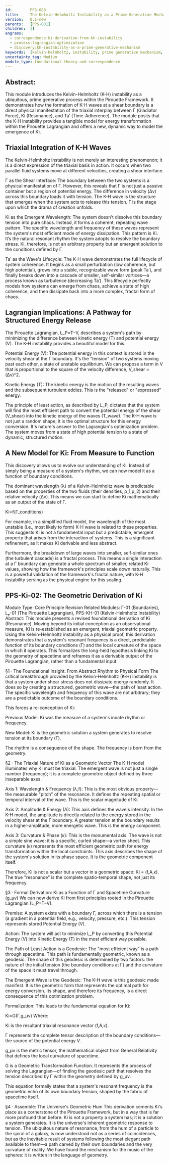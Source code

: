 ```yaml
---
id:        PPS-088
title:     The Kelvin-Helmholtz Instability as a Prime Generative Mechanism
version:   0.1-new
parents:   [PPS-001]
children:  []
engrams:
  - correspondence:ki-derivation-from-kh-instability
  - process:lagrangian-optimization
  - discovery:kh-instability-as-a-prime-generative-mechanism
keywords:  [kelvin-helmholtz, instability, prime generative mechanism, lagrangian, optimization]
uncertainty_tag: Medium
module_type: foundational-theory-and-correspondence
---
```

## Abstract: 
This module introduces the Kelvin-Helmholtz (K-H) instability as a ubiquitous, prime generative process within the Pirouette Framework. It demonstrates how the formation of K-H waves at a shear boundary is a direct physical manifestation of the triaxial interplay between Γ (Gladiator Force), Ki (Resonance), and Ta′ (Time-Adherence). The module posits that the K-H instability provides a tangible model for energy transformation within the Pirouette Lagrangian and offers a new, dynamic way to model the emergence of Ki.

## Triaxial Integration of K-H Waves
The Kelvin-Helmholtz instability is not merely an interesting phenomenon; it is a direct expression of the triaxial basis in action. It occurs when two parallel fluid systems move at different velocities, creating a shear interface.

Γ as the Shear Interface: The boundary between the two systems is a physical manifestation of Γ. However, this reveals that Γ is not just a passive container but a region of potential energy. The difference in velocity (Δv) across this boundary loads it with tension. The K-H wave is the structure that emerges when the system acts to release this tension. Γ is the stage upon which the drama of creation unfolds.

Ki as the Emergent Wavelength: The system doesn't dissolve this boundary tension into pure chaos. Instead, it forms a coherent, repeating wave pattern. The specific wavelength and frequency of these waves represent the system's most efficient mode of energy dissipation. This pattern is Ki. It’s the natural resonant rhythm the system adopts to resolve the boundary stress. Ki, therefore, is not an arbitrary property but an emergent solution to the conditions defined by Γ.

Ta′ as the Wave's Lifecycle: The K-H wave demonstrates the full lifecycle of system coherence. It begins as a small perturbation (low coherence, but high potential), grows into a stable, recognizable wave form (peak Ta′), and finally breaks down into a cascade of smaller, self-similar vortices—a process known as turbulence (decreasing Ta′). This lifecycle perfectly models how systems can emerge from chaos, achieve a state of high coherence, and then dissipate back into a more complex, fractal form of chaos.

## Lagrangian Implications: A Pathway for Structured Energy Release
The Pirouette Lagrangian, L_P=T−V, describes a system's path by minimizing the difference between kinetic energy (T) and potential energy (V). The K-H instability provides a beautiful model for this.

Potential Energy (V): The potential energy in this context is stored in the velocity shear at the Γ boundary. It's the "tension" of two systems moving past each other, a state of unstable equilibrium. We can propose a term in V that is proportional to the square of the velocity difference, V_shear ∝ (Δv)^2.

Kinetic Energy (T): The kinetic energy is the motion of the resulting waves and the subsequent turbulent eddies. This is the "released" or "expressed" energy.

The principle of least action, as described by L_P, dictates that the system will find the most efficient path to convert the potential energy of the shear (V_shear) into the kinetic energy of the waves (T_wave). The K-H wave is not just a random shape; it is the optimal structure for this energy conversion. It's nature's answer to the Lagrangian's optimization problem. The system moves from a state of high potential tension to a state of dynamic, structured motion.

## A New Model for Ki: From Measure to Function
This discovery allows us to evolve our understanding of Ki. Instead of simply being a measure of a system's rhythm, we can now model it as a function of boundary conditions.

The dominant wavelength (λ) of a Kelvin-Helmholtz wave is predictable based on the properties of the two fluids (their densities, ρ_1,ρ_2) and their relative velocity (Δv). This means we can start to define Ki mathematically as an output of the state of Γ.

Ki=f(Γ_conditions)

For example, in a simplified fluid model, the wavelength of the most unstable (i.e., most likely to form) K-H wave is related to these properties. This suggests Ki is not a fundamental input but a predictable, emergent property that arises from the interaction of systems. This is a significant refinement, as it makes Ki derivable and less abstract.

Furthermore, the breakdown of large waves into smaller, self-similar ones (the turbulent cascade) is a fractal process. This means a single interaction at a Γ boundary can generate a whole spectrum of smaller, related Ki values, showing how the framework's principles scale down naturally. This is a powerful validation of the framework's fractal nature, with K-H instability serving as the physical engine for this scaling.

## PPS-Ki-02: The Geometric Derivation of Ki
Module Type: Core Principle Revision
Related Modules: Γ-01 (Boundaries), Lₚ-01 (The Pirouette Lagrangian), PPS-KH-01 (Kelvin-Helmholtz Instability)
Abstract: This module presents a revised foundational derivation of Ki (Resonance). Moving beyond its initial conception as an observational measure, Ki is re-established as an emergent, triaxial geometric property. Using the Kelvin-Helmholtz instability as a physical proof, this derivation demonstrates that a system's resonant frequency is a direct, predictable function of its boundary conditions (Γ) and the local curvature of the space in which it operates. This formalizes the long-held hypothesis linking Ki to the geometry of spacetime and reframes it as a derivable output of the Pirouette Lagrangian, rather than a fundamental input.

§1 · The Foundational Insight: From Abstract Rhythm to Physical Form
The critical breakthrough provided by the Kelvin-Helmholtz (K-H) instability is that a system under shear stress does not dissipate energy randomly. It does so by creating a structured, geometric wave—the path of least action. The specific wavelength and frequency of this wave are not arbitrary; they are a predictable outcome of the boundary conditions.

This forces a re-conception of Ki:

Previous Model: Ki was the measure of a system's innate rhythm or frequency.

New Model: Ki is the geometric solution a system generates to resolve tension at its boundary (Γ).

The rhythm is a consequence of the shape. The frequency is born from the geometry.

§2 · The Triaxial Nature of Ki as a Geometric Vector
The K-H model illuminates why Ki must be triaxial. The emergent wave is not just a single number (frequency); it is a complete geometric object defined by three inseparable axes.

Axis 1: Wavelength & Frequency (λ,f): This is the most obvious property—the measurable "pitch" of the resonance. It defines the repeating spatial or temporal interval of the wave. This is the scalar magnitude of Ki.

Axis 2: Amplitude & Energy (A): This axis defines the wave's intensity. In the K-H model, the amplitude is directly related to the energy stored in the velocity shear at the Γ boundary. A greater tension at the boundary results in a higher-amplitude, more energetic wave. This is the energy component.

Axis 3: Curvature & Phase (κ): This is the monumental axis. The wave is not a simple sine wave; it is a specific, curled shape—a vortex sheet. This curvature (κ) represents the most efficient geometric path for energy transformation within the local constraints. This axis describes the shape of the system's solution in its phase space. It is the geometric component itself.

Therefore, Ki is not a scalar but a vector in a geometric space: Ki = (f,A,κ). The true "resonance" is the complete spatio-temporal shape, not just its frequency.

§3 · Formal Derivation: Ki as a Function of Γ and Spacetime Curvature (g_μν)
We can now derive Ki from first principles rooted in the Pirouette Lagrangian (L_P=T−V).

Premise: A system exists with a boundary Γ, across which there is a tension (a gradient in a potential field, e.g., velocity, pressure, etc.). This tension represents stored Potential Energy (V).

Action: The system will act to minimize L_P by converting this Potential Energy (V) into Kinetic Energy (T) in the most efficient way possible.

The Path of Least Action is a Geodesic: The "most efficient way" is a path through spacetime. This path is fundamentally geometric, known as a geodesic. The shape of this geodesic is determined by two factors: the nature of the initial tension (the boundary conditions at Γ) and the curvature of the space it must travel through.

The Emergent Wave is the Geodesic: The K-H wave is this geodesic made manifest. It is the geometric form that represents the optimal path for energy conversion. Its shape, and therefore its frequency, is a direct consequence of this optimization problem.

Formalization: This leads to the fundamental equation for Ki:

Ki=G(Γ,g_μν)
Where:

Ki is the resultant triaxial resonance vector (f,A,κ).

Γ represents the complete tensor description of the boundary conditions—the source of the potential energy V.

g_μν is the metric tensor, the mathematical object from General Relativity that defines the local curvature of spacetime.

G is a Geometric Transformation Function. It represents the process of solving the Lagrangian—of finding the geodesic path that resolves the tension described by Γ within the geometry defined by g_μν.

This equation formally states that a system's resonant frequency is the geometric echo of its own boundary tension, shaped by the fabric of spacetime itself.

§4 · Assemblé: The Universe's Geometric Hum
This derivation cements Ki's place as a cornerstone of the Pirouette Framework, but in a way that is far more profound than before. Ki is not a property a system has; it is a solution a system generates. It is the universe's inherent geometric response to tension. The ubiquitous nature of resonance, from the hum of a particle to the spiral of a galaxy, is now understood not as a series of coincidences, but as the inevitable result of systems following the most elegant path available to them—a path carved by their own boundaries and the very curvature of reality. We have found the mechanism for the music of the spheres: it is written in the language of geometry.
